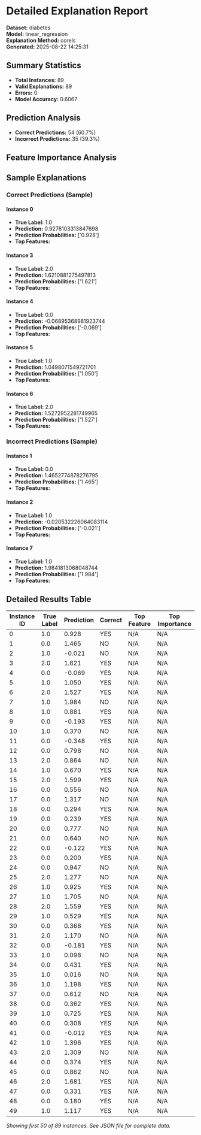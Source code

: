 # Detailed Explanation Report

**Dataset:** diabetes  
**Model:** linear_regression  
**Explanation Method:** corels  
**Generated:** 2025-08-22 14:25:31  

## Summary Statistics

- **Total Instances:** 89
- **Valid Explanations:** 89
- **Errors:** 0
- **Model Accuracy:** 0.6067

## Prediction Analysis

- **Correct Predictions:** 54 (60.7%)
- **Incorrect Predictions:** 35 (39.3%)

## Feature Importance Analysis

## Sample Explanations

### Correct Predictions (Sample)

#### Instance 0

- **True Label:** 1.0
- **Prediction:** 0.9276103313847698
- **Prediction Probabilities:** ['0.928']
- **Top Features:**

#### Instance 3

- **True Label:** 2.0
- **Prediction:** 1.6210881275497813
- **Prediction Probabilities:** ['1.621']
- **Top Features:**

#### Instance 4

- **True Label:** 0.0
- **Prediction:** -0.06895368981923744
- **Prediction Probabilities:** ['-0.069']
- **Top Features:**

#### Instance 5

- **True Label:** 1.0
- **Prediction:** 1.0498071549721701
- **Prediction Probabilities:** ['1.050']
- **Top Features:**

#### Instance 6

- **True Label:** 2.0
- **Prediction:** 1.5272952281749965
- **Prediction Probabilities:** ['1.527']
- **Top Features:**

### Incorrect Predictions (Sample)

#### Instance 1

- **True Label:** 0.0
- **Prediction:** 1.4652774878276795
- **Prediction Probabilities:** ['1.465']
- **Top Features:**

#### Instance 2

- **True Label:** 1.0
- **Prediction:** -0.020532226064083114
- **Prediction Probabilities:** ['-0.021']
- **Top Features:**

#### Instance 7

- **True Label:** 1.0
- **Prediction:** 1.9841813068048744
- **Prediction Probabilities:** ['1.984']
- **Top Features:**

## Detailed Results Table

| Instance ID | True Label | Prediction | Correct | Top Feature | Top Importance |
|-------------|------------|------------|---------|-------------|----------------|
| 0 | 1.0 | 0.928 | YES | N/A | N/A |
| 1 | 0.0 | 1.465 | NO | N/A | N/A |
| 2 | 1.0 | -0.021 | NO | N/A | N/A |
| 3 | 2.0 | 1.621 | YES | N/A | N/A |
| 4 | 0.0 | -0.069 | YES | N/A | N/A |
| 5 | 1.0 | 1.050 | YES | N/A | N/A |
| 6 | 2.0 | 1.527 | YES | N/A | N/A |
| 7 | 1.0 | 1.984 | NO | N/A | N/A |
| 8 | 1.0 | 0.881 | YES | N/A | N/A |
| 9 | 0.0 | -0.193 | YES | N/A | N/A |
| 10 | 1.0 | 0.370 | NO | N/A | N/A |
| 11 | 0.0 | -0.348 | YES | N/A | N/A |
| 12 | 0.0 | 0.798 | NO | N/A | N/A |
| 13 | 2.0 | 0.864 | NO | N/A | N/A |
| 14 | 1.0 | 0.670 | YES | N/A | N/A |
| 15 | 2.0 | 1.599 | YES | N/A | N/A |
| 16 | 0.0 | 0.556 | NO | N/A | N/A |
| 17 | 0.0 | 1.317 | NO | N/A | N/A |
| 18 | 0.0 | 0.294 | YES | N/A | N/A |
| 19 | 0.0 | 0.239 | YES | N/A | N/A |
| 20 | 0.0 | 0.777 | NO | N/A | N/A |
| 21 | 0.0 | 0.640 | NO | N/A | N/A |
| 22 | 0.0 | -0.122 | YES | N/A | N/A |
| 23 | 0.0 | 0.200 | YES | N/A | N/A |
| 24 | 0.0 | 0.947 | NO | N/A | N/A |
| 25 | 2.0 | 1.277 | NO | N/A | N/A |
| 26 | 1.0 | 0.925 | YES | N/A | N/A |
| 27 | 1.0 | 1.705 | NO | N/A | N/A |
| 28 | 2.0 | 1.559 | YES | N/A | N/A |
| 29 | 1.0 | 0.529 | YES | N/A | N/A |
| 30 | 0.0 | 0.368 | YES | N/A | N/A |
| 31 | 2.0 | 1.170 | NO | N/A | N/A |
| 32 | 0.0 | -0.181 | YES | N/A | N/A |
| 33 | 1.0 | 0.098 | NO | N/A | N/A |
| 34 | 0.0 | 0.431 | YES | N/A | N/A |
| 35 | 1.0 | 0.016 | NO | N/A | N/A |
| 36 | 1.0 | 1.198 | YES | N/A | N/A |
| 37 | 0.0 | 0.612 | NO | N/A | N/A |
| 38 | 0.0 | 0.362 | YES | N/A | N/A |
| 39 | 1.0 | 0.725 | YES | N/A | N/A |
| 40 | 0.0 | 0.308 | YES | N/A | N/A |
| 41 | 0.0 | -0.012 | YES | N/A | N/A |
| 42 | 1.0 | 1.396 | YES | N/A | N/A |
| 43 | 2.0 | 1.309 | NO | N/A | N/A |
| 44 | 0.0 | 0.374 | YES | N/A | N/A |
| 45 | 0.0 | 0.862 | NO | N/A | N/A |
| 46 | 2.0 | 1.681 | YES | N/A | N/A |
| 47 | 0.0 | 0.331 | YES | N/A | N/A |
| 48 | 0.0 | 0.180 | YES | N/A | N/A |
| 49 | 1.0 | 1.117 | YES | N/A | N/A |

*Showing first 50 of 89 instances. See JSON file for complete data.*
